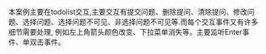 本案例主要在todolist交互,主要交互有提交问题、删除提问、清除提问、修改问题、选择问题、选择问题不可见、非选择问题不可见等.而每个交互事件又有许多细节需要处理, 例如左上角箭头颜色改变、下拉菜单消失等。主要监听Enter事件、单双击事件。  






